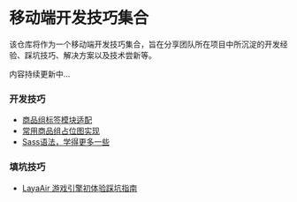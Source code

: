 # 移动端开发技巧集合

该仓库将作为一个移动端开发技巧集合，旨在分享团队所在项目中所沉淀的开发经验、踩坑技巧、解决方案以及技术尝新等。

内容持续更新中...

### 开发技巧
- [商品组标签模块适配](/resources/商品组标签模块适配.md)
- [常用商品组占位图实现](/resources/常用商品组占位图实现.md)
- [Sass语法，学得更多一些](/resources/learn_more_sass.md)

### 填坑技巧
- [LayaAir 游戏引擎初体验踩坑指南](/resources/LayaAir.md)
